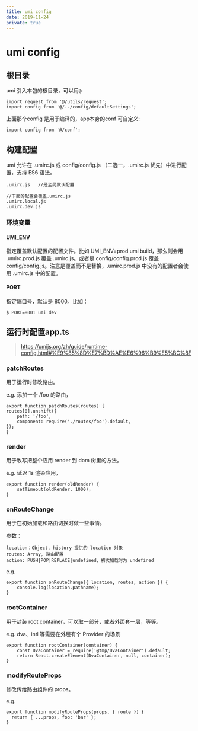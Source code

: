 ```yaml
---
title: umi config
date: 2019-11-24
private: true
---
```

# umi config 
## 根目录
umi 引入本包的根目录，可以用`@`

    import request from '@/utils/request';
    import config from '@/../config/defaultSettings';

上面那个config 是用于编译的，app本身的conf 可自定义:

    import config from '@/conf';

## 构建配置
umi 允许在 .umirc.js 或 config/config.js （二选一，.umirc.js 优先）中进行配置，支持 ES6 语法。

    .umirc.js   //是全局默认配置

    //下面的配置会覆盖.umirc.js
    .umirc.local.js 
    .umirc.dev.js

### 环境变量
#### UMI_ENV
指定覆盖默认配置的配置文件。比如 UMI_ENV=prod umi build，那么则会用 .umirc.prod.js 覆盖 .umirc.js。或者是 config/config.prod.js 覆盖 config/config.js。注意是覆盖而不是替换，.umirc.prod.js 中没有的配置者会使用 .umirc.js 中的配置。


#### PORT
指定端口号，默认是 8000。比如：

    $ PORT=8001 umi dev

## 运行时配置app.ts
> https://umijs.org/zh/guide/runtime-config.html#%E9%85%8D%E7%BD%AE%E6%96%B9%E5%BC%8F

### patchRoutes
用于运行时修改路由。

e.g. 添加一个 /foo 的路由，

    export function patchRoutes(routes) {
    routes[0].unshift({
        path: '/foo',
        component: require('./routes/foo').default,
    });
    }

### render
用于改写把整个应用 render 到 dom 树里的方法。

e.g. 延迟 1s 渲染应用，

    export function render(oldRender) {
        setTimeout(oldRender, 1000);
    }

### onRouteChange
用于在初始加载和路由切换时做一些事情。

参数：

    location：Object, history 提供的 location 对象
    routes: Array, 路由配置
    action: PUSH|POP|REPLACE|undefined，初次加载时为 undefined

e.g.

    export function onRouteChange({ location, routes, action }) {
        console.log(location.pathname);
    }

### rootContainer
用于封装 root container，可以取一部分，或者外面套一层，等等。

e.g. dva、intl 等需要在外层有个 Provider 的场景

    export function rootContainer(container) {
        const DvaContainer = require('@tmp/DvaContainer').default;
        return React.createElement(DvaContainer, null, container);
    }

### modifyRouteProps
修改传给路由组件的 props。

e.g.

    export function modifyRouteProps(props, { route }) {
      return { ...props, foo: 'bar' };
    }
